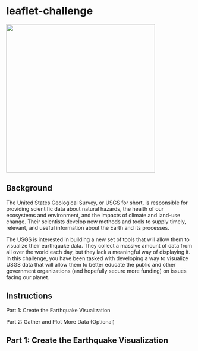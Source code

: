 # leaflet-challenge

<img src="https://github.com/aidaroman84/leaflet-challenge/assets/141189883/22d5464f-bfa0-41e7-b39e-647f3655ebbc" width="400">

## Background
The United States Geological Survey, or USGS for short, is responsible for providing scientific data about natural hazards, the health of our ecosystems and environment, and the impacts of climate and land-use change. Their scientists develop new methods and tools to supply timely, relevant, and useful information about the Earth and its processes.

The USGS is interested in building a new set of tools that will allow them to visualize their earthquake data. They collect a massive amount of data from all over the world each day, but they lack a meaningful way of displaying it. In this challenge, you have been tasked with developing a way to visualize USGS data that will allow them to better educate the public and other government organizations (and hopefully secure more funding) on issues facing our planet.

## Instructions

Part 1: Create the Earthquake Visualization

Part 2: Gather and Plot More Data (Optional) 

## **Part 1: Create the Earthquake Visualization** 
